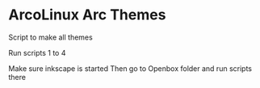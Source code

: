 # ArcoLinux Arc Themes

Script to make all themes

Run scripts 1 to 4

Make sure inkscape is started
Then go to Openbox folder and run scripts there